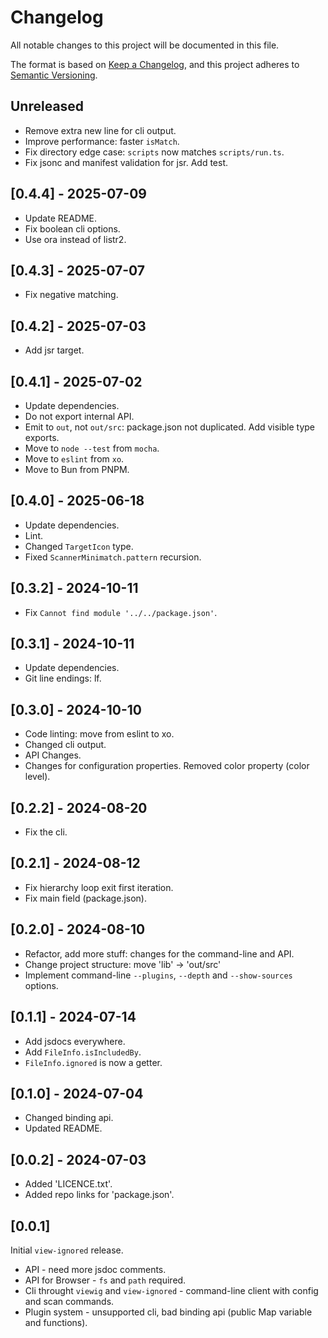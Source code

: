 # Changelog

All notable changes to this project will be documented in this file.

The format is based on [Keep a Changelog](https://keepachangelog.com/en/1.1.0/),
and this project adheres to
[Semantic Versioning](https://semver.org/spec/v2.0.0.html).

## Unreleased

- Remove extra new line for cli output.
- Improve performance: faster `isMatch`.
- Fix directory edge case: `scripts` now matches `scripts/run.ts`.
- Fix jsonc and manifest validation for jsr. Add test.


## [0.4.4] - 2025-07-09

- Update README.
- Fix boolean cli options.
- Use ora instead of listr2.

## [0.4.3] - 2025-07-07

- Fix negative matching.

## [0.4.2] - 2025-07-03

- Add jsr target.

## [0.4.1] - 2025-07-02

- Update dependencies.
- Do not export internal API.
- Emit to `out`, not `out/src`: package.json not duplicated. Add visible type
  exports.
- Move to `node --test` from `mocha`.
- Move to `eslint` from `xo`.
- Move to Bun from PNPM.

## [0.4.0] - 2025-06-18

- Update dependencies.
- Lint.
- Changed `TargetIcon` type.
- Fixed `ScannerMinimatch.pattern` recursion.

## [0.3.2] - 2024-10-11

- Fix `Cannot find module '../../package.json'`.

## [0.3.1] - 2024-10-11

- Update dependencies.
- Git line endings: lf.

## [0.3.0] - 2024-10-10

- Code linting: move from eslint to xo.
- Changed cli output.
- API Changes.
- Changes for configuration properties. Removed color property (color level).

## [0.2.2] - 2024-08-20

- Fix the cli.

## [0.2.1] - 2024-08-12

- Fix hierarchy loop exit first iteration.
- Fix main field (package.json).

## [0.2.0] - 2024-08-10

- Refactor, add more stuff: changes for the command-line and API.
- Change project structure: move 'lib' -> 'out/src'
- Implement command-line `--plugins`, `--depth` and `--show-sources` options.

## [0.1.1] - 2024-07-14

- Add jsdocs everywhere.
- Add `FileInfo.isIncludedBy`.
- `FileInfo.ignored` is now a getter.

## [0.1.0] - 2024-07-04

- Changed binding api.
- Updated README.

## [0.0.2] - 2024-07-03

- Added 'LICENCE.txt'.
- Added repo links for 'package.json'.

## [0.0.1]

Initial `view-ignored` release.

- API - need more jsdoc comments.
- API for Browser - `fs` and `path` required.
- Cli throught `viewig` and `view-ignored` - command-line client with config and
  scan commands.
- Plugin system - unsupported cli, bad binding api (public Map variable and
  functions).
